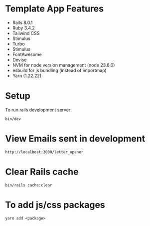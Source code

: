 # Template App Features
- Rails 8.0.1
- Ruby 3.4.2
- Tailwind CSS
- Stimulus
- Turbo
- Stimulus
- FontAwesome
- Devise
- NVM for node version management (node 23.8.0)
- esbuild for js bundling (instead of importmap)
- Yarn (1.22.22)


# Setup
To run rails development server:
```
bin/dev
```

# View Emails sent in development
```
http://localhost:3000/letter_opener
```

# Clear Rails cache
```
bin/rails cache:clear
```

# To add js/css packages
```
yarn add <package>
```


